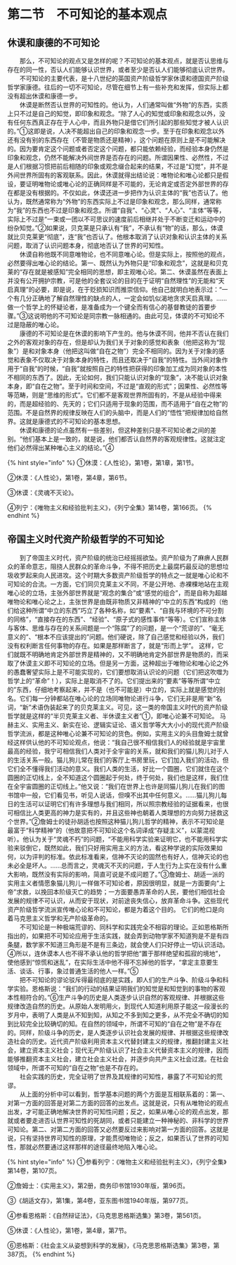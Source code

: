 # 第二节　不可知论的基本观点

## 休谟和康德的不可知论

　　那么，不可知论的观点又是怎样的呢？不可知论的基本观点，就是否认思维与存在的同一性，否认人们能够认识世界，或者至少是否认人们能够彻底认识世界。\
　　不可知论的主要代表，是十八世纪的英国资产阶级哲学家休谟和德国资产阶级哲学家康德。往后的一切不可知论，尽管在细节上有一些补充和发挥，但实际上都没有超出休谟和康德一步。\
　　休谟是断然否认世界的可知性的。他认为，人们通常叫做“外物”的东西，实质上只不过是自己的知觉，即印象和观念。“除了人心的知觉或印象和观念以外，没有任何东西真正存在于人心中，而且外物只是借它们所引起的那些知觉才被人认识的。”①这即是说，人决不能超出自己的印象和观念一步。至于在印象和观念以外还有没有别的东西存在（不管是物质还是精神），这个问题在原则上是不可能解决的。因为要肯定这个问题或者否定这个问题，都只能依赖经验，而经验本身仍然是印象和观念，仍然不能解决外间世界是否存在的问题。所谓因果性、必然性，不过是人们根据习惯把前后相随的印象或观念缀合起来的结果，不过是“幻觉”，并不是外间世界所固有的客观联系。因此，休谟就得出结论说：唯物论和唯心论都只是假设，要证明唯物论或唯心论的正确同样是不可能的，无论肯定或否定外部世界的存在都是没有根据的。不仅如此，休谟还进一步把作为认识主体的“我”也否认了。他认为，既然通常称为“外物”的东西实际上不过是印象和观念，那么同样，通常称为“我”的东西也不过是印象和观念。所谓“自我”、“心灵”、“人心”、“主体”等等，实际上不过是“一束或一团以不可思议的速度前后相继并处于不断变迁和运动中的纷杂知觉。”②如果说，贝克莱是只承认有“我”，不承认有“物”的话，那么，体谟就比贝克莱更“彻底”，连“我”也否认了。他根本取消了认识对象和认识主体的关系问题，取消了认识问题本身，彻底地否认了世界的可知性。\
　　休谟自称他既不同意唯物论，也不同意唯心论。但是实际上，按照他的观点，必然要得出唯心论的结论。第一、既然认为外物只是“印象和观念”，这就是和贝克莱的“存在就是被感知”完全相同的思想，即主观唯心论。第二、休谟虽然在表面上并没有公开拥护宗教，可是他的全套议论的目的在于证明“自然理性”的无能和“天启真理”的必要，即是说，在于贬损知识而推崇信仰。他自己就明白地表示过：“一个有几分正确地了解自然理性的缺点的人，一定会如饥似渴地贪求天启真理。……做一个哲学上的怀疑论者，是准备成为一个键全而有信心的基督教徒的首要步骤。”③这说明他的不可知论是同宗教一脉相通的。由此可见，体谟的不可知论不过是隐蔽的唯心论。\
　　康德的不可知论是在休谟的影响下产生的。他与休谟不同，他并不否认在我们之外的客观对象的存在，但是却认为我们关于对象的感觉和表象（他把这称为“现象”）是和对象本身（他把这叫做“自在之物”）完全不相同的。因为关于对象的感觉和表象不仅取决于对象本身的特性，而且还取决于“自我”的特性。当外间对象作用于“自我”的时候，“自我”就按照自己的特性把获得的印象加工成为同对象的本性不相同的东西了。因此，无论如何，我们只能认识对象的“现象”，决不能认识对象本身，即“自在之物”。至于时间和空间，不过是“直观的形式”；因果性、必然性等等范畴，则是“思维的形式”。它们都不是客观世界所固有的，不是从经验中得来的，而是超经验的、先天的；它们只适用于现象的范围，而不适用于“自在之物”的范围。不是自然界的规律反映在人们的头脑中，而是人们的“悟性”把规律加给自然界。这就是康德式的不可知论的基本思想。\
　　休谟和康德的论点虽然有一些差别，但这种差别只是不可知论者之间的差别。“他们基本上是一致的，就是说，他们都否认自然界的客观规律性。这就注定他们必然得出某种唯心主义的结论。”④

{% hint style="info" %}
①休漠：《人性论》，第1卷，第1章，第1节。

②休漠：《人性论》，第1卷，第4章，第6节。

③休谟：《灵魂不灭论》。

④列宁：《唯物主义和经验批判主义》，《列宁全集》第14卷，第166页。
{% endhint %}

## 帝国主义时代资产阶级哲学的不可知论

　　到了帝国主义时代，资产阶级的统治已经摇摇欲坠。资产阶级为了麻痹人民群众的革命意志，阻挠人民群众的革命斗争，不得不把历史上最腐朽最反动的思想垃圾收罗起来向人民进攻。这个时期大多数资产阶级哲学的特点之一就是唯心论和不可知论的合流。一方面，它们同贝克莱主义不同，不是公开地、赤裸棵地站在主观唯心论的立场，主张外部世界就是“观念的集合”或“感觉的组合”，而是自称为超越唯物论和唯心论之上，主张世界是由既非物质又非精神的“中立的东西”构成的（他们给这种所谓“中立的东西”巧立了各种名称，如“要素”、“自我与环境的不可分割的同格”，“直接存在的东西”、“经验”、“原子式的感性事件”等等）。它们宣称主体与客体、思维与存在的关系间题是一个“陈腐”了的问题，是一个“荒谬的”、“毫无意义的”、“根本不应该提出的”问题。他们硬说，除了自己感觉和经验以外，我们没有权利断言任何事物的存在。如果是那样断言了，就是“形而上学”。 这样，它们就既不明确地肯定外部世界是精神的，又不明确地肯定外部世界是物质的，而采取了休谟主义即不可知论的立场。但是另一方面，这种超出于唯物论和唯心论之外的愚蠢奢望实际上是不可能实现的，它们要想取消认识论的问题（它们把这吹噬为哲学上的“革命”！），实际上是取消不了的。它们提出来的“要素”等等所谓“中立的”东西，仔细地考察起来，并不是（也不可能是）中立的，实际上就是感觉的别名。它们每一分钟都站在唯心论的立场同唯物论进行斗争，它们无非是用“新”名词，“新”术语伪装起来了的贝克莱主义。可见，这一类的帝国主义时代的资产阶级哲学就是这样的“半贝克莱主义者、半休谟主义者”①，即唯心论兼不可知论。 马赫主义、实用主义、新实在论、逻辑实证论、语义哲学等大大小小的现代资产阶级哲学流派，都是这种唯心论兼不可知论的货色。例如，实用主义的头目詹姆士就曾经这样供认他的不可知论观点，他说：“我自己很不相信我们人的经验就是宇宙里最高的经验，我宁可相信我们人类对于全宇宙的关系，就和我们的猫儿狗儿对于人的生活关系一般。猫儿狗儿常在我们的客厅上书房里玩，它们加入我们的活动，但它们全不懂得我们活动的意义。我们人类的生活，好比一个圆圈，它们就住在这个圆圈的正切线上，全不知道这个圆圈起于何处，终于何处，我们也是这样，我们住在全宇宙圆圈的正切线上。”他又说：“我们在世界上也许是同猫儿狗儿在我们的图书馆中一般，它们看见书，听见人说话，但嗅不出其中任何意义。……猫儿狗儿每日的生活可以证明它们有许多理想与我们相同，所以照宗教经验的证据看来，也很可相信比人类更高的神力是实有的，并且这些神也朝着人类理想的方向努力拯救这个世界。”②詹姆士的徒孙胡适也按照这种猫儿狗儿哲学的精神，表示不可知论是最富于“科学精神”的（他故意把不可知论这个名词译成“存疑主义”，以蒙混视听）。他认为关于“灵魂不朽”的问题，“不能用科学实验来证明它，也不能用科学实验来驳倒它，既然如此，我们只好用实用主义的方法，看这种学说的实际效果如何，以为评判的标准。依此标准看来，信神不灭论的固然也有好人，信神灭论的也未必全是坏人。……总而言之，灵魂灭不灭的问题，于人生行为上实在没有什么重大影响，既然没有实际的影响，简直可说是不成问题了。”③詹姆士、胡适一派的实用主义者情愿象猫儿狗儿一样做不可知论者，原因很明显，就是一方面要向“上帝”求救，以挽回本阶级灭亡的趋势；一方面要愚弄革命的人民，要他们相信社会发展的规律不可认识，从而安于现状，对前途丧失信心，放弃革命斗争。这些现代资产阶级哲学流派宣传唯心论和不可知论，都是为着这个目的。 它们的枪口是向着马克思主义哲学和无产阶级革命的。\
　　不可知论是一种极端荒谬的、同科学和实践完全不相容的理论。正如恩格斯所指出的，如果把不可知论应用于生活实践，就会弄到动物学家不知道狗是不是有四条腿，数学家不知道三角形是不是有三条边，就会使人们只好停止一切认识活动。④所以，连休谟本人也不得不承认他的哲学把他“置于那样绝望和孤寂的境地”，使他感到“惊慌和迷乱”，在实际生活中他不得不忘掉他的哲学，“拿定主意要生活、谈话、行事，象过普通生活的他人一样。”⑤\
　　把不可知论的谬论驳斥得最彻底的是实践，即人们的生产斗争、阶级斗争和科学实验。恩格斯说：“我们的行动的结果证明我们的知觉是和知觉到的事物的客观本性相符合的。”⑥生产斗争的历史是人类逐步认识自然的客观规律、并根据这些规律改造自然的历史。从原始人发明用火，到现代人知道利用原子能这一段漫长的岁月中，表明了人类是从不知到知，从知之不多到知之更多，从不完全不确切的知到比较完全比较确切的知。在自然的领域中，所谓不可知的“自在之物”是不存在的。同样，阶级斗争的历史，是人类逐步认识社会发展的规律、并根据这些规律改造社会的历史。近代资产阶级利用资本主义代替封建主义的规律，推翻封建主义社会，建立资本主义社会；现代无产阶级认识了社会主义代替资本主义的规律，因而能够推翻资本主义社会，建立社会主义社会，并逐步向共产主义社会过渡。在社会领域中，所谓不可知的“自在之物”也是不存在的。\
　　社会实践的历史，完全证明了世界及其规律的可知性，暴露了不可知论的荒谬。\
　　从上面的分析中可以看到，哲学基本问题的两个方面是互相联系着的：第一、对第一方面的回答是对第二方面的回答的出发点。这就是说，只有从唯物论的观点出发，才可能正确地解决世界的可知性问题；反之，如果从唯心论的观点出发，那就或者要走进否认世界可知性的死胡同，或者只能建立一种神秘的、非科学的世界可知论。第二、对第二方面的回答又必然要反过来影响对第一方面的回答。这就是说，只有坚持世界可知性的原理，才能贯彻唯物论；反之，如果否认了世界的可知性，那就必然要通过这样那样的途径最终地陷入唯心论。

{% hint style="info" %}
①参看列宁：《唯物主义和经验批判主义》，《列宁全集》第14卷，第107页。

②詹姆士：《实用主义》，第2册，商务印书馆1930年版，第96页。

③《胡适文存》，第1集，第4卷，亚东图书馆1940年版，第977页。

④参看恩格斯：《自然辩证法》，《马克思恩格斯选集》第3卷，第561页。

⑤休谟：《人性论》，第1卷，第4章，第7节。

⑥恩格斯：《社会主义从姿想到科学的发展》，《马克思恩格斯选集》第3卷，第387页。
{% endhint %}

